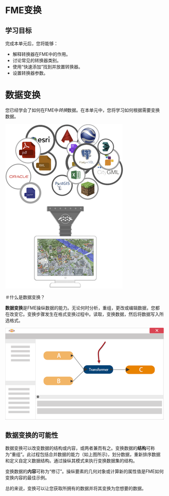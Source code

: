 # FME变换
 
## 学习目标
 
完成本单元后，您将能够：
- 解释转换器在FME中的作用。
- 讨论常见的转换器类别。
- 使用“快速添加”找到并放置转换器。
- 设置转换器参数。
 
# 数据变换
 
您已经学会了如何在FME中*转换*数据。在本单元中，您将学习如何根据需要变换数据。

![](./Images/Img2.001.DataTransformation.png)
 
＃什么是数据变换？
 
**数据变换**是FME操纵数据的能力。无论何时分析，重组，更改或编辑数据，您都在改变它。变换步骤发生在格式变换过程中。读取，变换数据，然后将数据写入所选格式。

![](./Images/Img2.002.TransformationInFME.png)
 
## 数据变换的可能性
 
数据变换可以改变数据的结构或内容，或两者兼而有之。变换数据的**结构**可称为“重组”。此过程包括合并数据的能力（如上图所示)，划分数据，重新排序数据和定义自定义数据结构。通过操纵其模式来执行变换数据集的结构。
 
变换数据的**内容**可称为“修订”。操纵要素的几何对象或计算新的属性值是FME如何变换内容的最佳示例。
 
总的来说，变换可以让您获取所拥有的数据并将其变换为您想要的数据。


